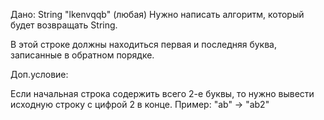 Дано: String "lkenvqqb" (любая)
Нужно написать алгоритм, который будет возвращать String.

В этой строке должны находиться первая и последняя буква, записанные в обратном порядке.


Доп.условие:

Если начальная строка содержить всего 2-е буквы, то нужно вывести исходную строку с цифрой 2 в конце. Пример: "ab" -> "ab2"
